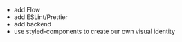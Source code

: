* add Flow
* add ESLint/Prettier
* add backend
* use styled-components to create our own visual identity